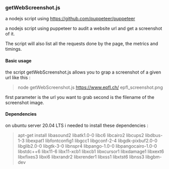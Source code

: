### getWebScreenshot.js

a nodejs script using https://github.com/puppeteer/puppeteer

a nodejs script using puppeteer to audit a website url and get a screenshot of it.

The script will also list all the requests done by the page, the metrics and timings.


#### Basic usage
the script getWebScreenshot.js allows you to grap a screenshot
of a given url like this :

> node getWebScreenshot.js https://www.epfl.ch/  epfl_screenshot.png

first parameter is the url you want to grab second is the filename of the screenshot image.

#### Dependencies
on ubuntu server 20.04 LTS i needed to install these dependencies :
>  apt-get install libasound2 libatk1.0-0 libc6 libcairo2 libcups2 libdbus-1-3 libexpat1 libfontconfig1 libgcc1 libgconf-2-4 libgdk-pixbuf2.0-0 libglib2.0-0 libgtk-3-0 libnspr4 libpango-1.0-0 libpangocairo-1.0-0 libstdc++6 libx11-6 libx11-xcb1 libxcb1 libxcursor1 libxdamage1 libxext6 libxfixes3 libxi6 libxrandr2 libxrender1 libxss1 libxtst6 libnss3 libgbm-dev

